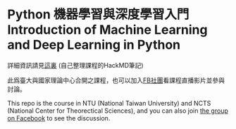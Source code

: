 # Python 機器學習與深度學習入門 <br> Introduction of Machine Learning and Deep Learning in Python 

詳細資訊請見[這裏](https://hackmd.io/c/Sy-8GmTSV/https%3A%2F%2Fnol.ntu.edu.tw%2Fnol%2Fcoursesearch%2Fprint_table.php%3Fcourse_id%3DV41%2520U5020%26class%3D%26dpt_code%3DV410%26ser_no%3D31138%26semester%3D107-2%26lang%3DCH) (自己整理課程的HackMD筆記)

此爲臺大與國家理論中心合開之課程，也可以加入[FB社團](https://www.facebook.com/groups/159902691120219/)看課程直播影片並參與討論。

This repo is the course in NTU (National Taiwan University) and NCTS (National Center for Theorectical Sciences), and you can also join [the group on Facebook](https://www.facebook.com/groups/159902691120219/) to see the discussion.
